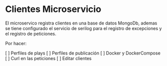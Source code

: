 # Clientes Microservicio

El microservico registra clientes en una base de datos MongoDb, ademas se tiene configurado el servicio de serilog 
para el registro de excepciones y el registro de peticiones.

Por hacer:

[ ] Perfiles de plays
[ ] Perfiles de publicación
[ ] Docker y DockerCompose
[ ] Curl en las peticiones
[ ] Editar clientes